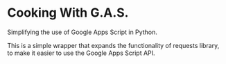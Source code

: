 # Cooking With G.A.S.

Simplifying the use of Google Apps Script in Python.

This is a simple wrapper that expands the functionality of requests library, to
make it easier to use the Google Apps Script API.

